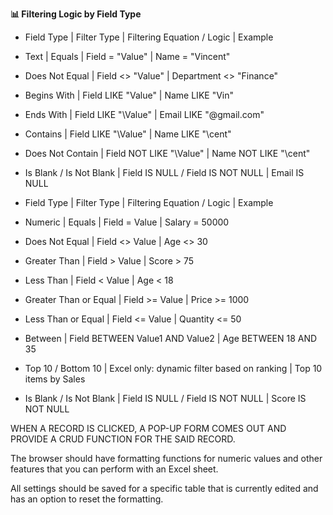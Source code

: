 **📊 Filtering Logic by Field Type**

- Field Type | Filter Type | Filtering Equation / Logic | Example
- Text | Equals | Field \= "Value" | Name \= "Vincent"
- Does Not Equal | Field \<\> "Value" | Department \<\> "Finance"
- Begins With | Field LIKE "Value\" | Name LIKE "Vin\"
- Ends With | Field LIKE "\Value" | Email LIKE "\@gmail.com"
- Contains | Field LIKE "\Value\" | Name LIKE "\cent\"
- Does Not Contain | Field NOT LIKE "\Value\" | Name NOT LIKE "\cent\"
- Is Blank / Is Not Blank | Field IS NULL / Field IS NOT NULL | Email IS NULL

- Field Type | Filter Type | Filtering Equation / Logic | Example
- Numeric | Equals | Field \= Value | Salary \= 50000
- Does Not Equal | Field \<\> Value | Age \<\> 30
- Greater Than | Field \> Value | Score \> 75
- Less Than | Field \< Value | Age \< 18
- Greater Than or Equal | Field \>\= Value | Price \>\= 1000
- Less Than or Equal | Field \<\= Value | Quantity \<\= 50
- Between | Field BETWEEN Value1 AND Value2 | Age BETWEEN 18 AND 35
- Top 10 / Bottom 10 | Excel only: dynamic filter based on ranking | Top 10 items by Sales
- Is Blank / Is Not Blank | Field IS NULL / Field IS NOT NULL | Score IS NOT NULL

WHEN A RECORD IS CLICKED, A POP\-UP FORM COMES OUT AND PROVIDE A CRUD FUNCTION FOR THE SAID RECORD.

The browser should have formatting functions for numeric values and other features that you can perform with an Excel sheet.

All settings should be saved for a specific table that is currently edited and has an option to reset the formatting.